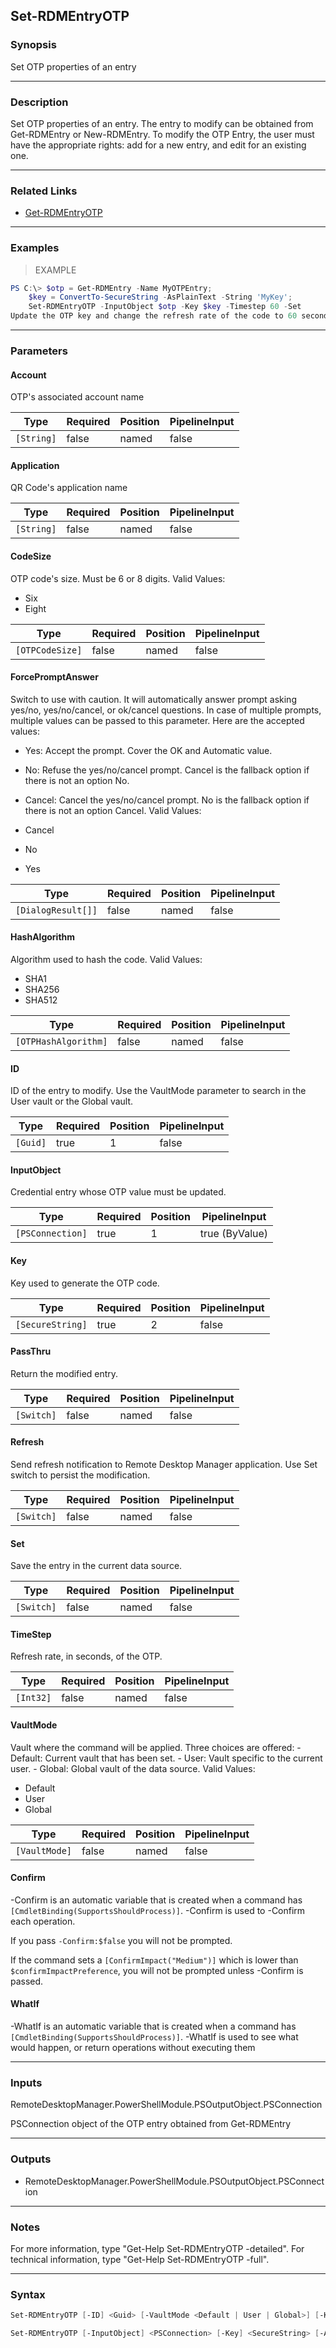 Set-RDMEntryOTP
---------------

### Synopsis
Set OTP properties of an entry

---

### Description

Set OTP properties of an entry. The entry to modify can be obtained from Get-RDMEntry or New-RDMEntry.
    To modify the OTP Entry, the user must have the appropriate rights: add for a new entry, and edit for an existing one.

---

### Related Links
* [Get-RDMEntryOTP](Get-RDMEntryOTP)

---

### Examples
> EXAMPLE

```PowerShell
PS C:\> $otp = Get-RDMEntry -Name MyOTPEntry;
    $key = ConvertTo-SecureString -AsPlainText -String 'MyKey';
    Set-RDMEntryOTP -InputObject $otp -Key $key -Timestep 60 -Set
Update the OTP key and change the refresh rate of the code to 60 seconds. The changes are saved.
```

---

### Parameters
#### **Account**
OTP's associated account name

|Type      |Required|Position|PipelineInput|
|----------|--------|--------|-------------|
|`[String]`|false   |named   |false        |

#### **Application**
QR Code's application name

|Type      |Required|Position|PipelineInput|
|----------|--------|--------|-------------|
|`[String]`|false   |named   |false        |

#### **CodeSize**
OTP code's size. Must be 6 or 8 digits.
Valid Values:

* Six
* Eight

|Type           |Required|Position|PipelineInput|
|---------------|--------|--------|-------------|
|`[OTPCodeSize]`|false   |named   |false        |

#### **ForcePromptAnswer**
Switch to use with caution. It will automatically answer prompt asking yes/no, yes/no/cancel, or ok/cancel questions. In case of multiple prompts, multiple values can be passed to this parameter. Here are the accepted values:
* Yes: Accept the prompt. Cover the OK and Automatic value.
* No: Refuse the yes/no/cancel prompt. Cancel is the fallback option if there is not an option No.
* Cancel: Cancel the yes/no/cancel prompt. No is the fallback option if there is not an option Cancel.
Valid Values:

* Cancel
* No
* Yes

|Type              |Required|Position|PipelineInput|
|------------------|--------|--------|-------------|
|`[DialogResult[]]`|false   |named   |false        |

#### **HashAlgorithm**
Algorithm used to hash the code.
Valid Values:

* SHA1
* SHA256
* SHA512

|Type                |Required|Position|PipelineInput|
|--------------------|--------|--------|-------------|
|`[OTPHashAlgorithm]`|false   |named   |false        |

#### **ID**
ID of the entry to modify. Use the VaultMode parameter to search in the User vault or the Global vault.

|Type    |Required|Position|PipelineInput|
|--------|--------|--------|-------------|
|`[Guid]`|true    |1       |false        |

#### **InputObject**
Credential entry whose OTP value must be updated.

|Type            |Required|Position|PipelineInput |
|----------------|--------|--------|--------------|
|`[PSConnection]`|true    |1       |true (ByValue)|

#### **Key**
Key used to generate the OTP code.

|Type            |Required|Position|PipelineInput|
|----------------|--------|--------|-------------|
|`[SecureString]`|true    |2       |false        |

#### **PassThru**
Return the modified entry.

|Type      |Required|Position|PipelineInput|
|----------|--------|--------|-------------|
|`[Switch]`|false   |named   |false        |

#### **Refresh**
Send refresh notification to Remote Desktop Manager application. Use Set switch to persist the modification.

|Type      |Required|Position|PipelineInput|
|----------|--------|--------|-------------|
|`[Switch]`|false   |named   |false        |

#### **Set**
Save the entry in the current data source.

|Type      |Required|Position|PipelineInput|
|----------|--------|--------|-------------|
|`[Switch]`|false   |named   |false        |

#### **TimeStep**
Refresh rate, in seconds, of the OTP.

|Type     |Required|Position|PipelineInput|
|---------|--------|--------|-------------|
|`[Int32]`|false   |named   |false        |

#### **VaultMode**
Vault where the command will be applied. Three choices are offered:
        - Default: Current vault that has been set.
        - User: Vault specific to the current user.
        - Global: Global vault of the data source.
Valid Values:

* Default
* User
* Global

|Type         |Required|Position|PipelineInput|
|-------------|--------|--------|-------------|
|`[VaultMode]`|false   |named   |false        |

#### **Confirm**
-Confirm is an automatic variable that is created when a command has ```[CmdletBinding(SupportsShouldProcess)]```.
-Confirm is used to -Confirm each operation.

If you pass ```-Confirm:$false``` you will not be prompted.

If the command sets a ```[ConfirmImpact("Medium")]``` which is lower than ```$confirmImpactPreference```, you will not be prompted unless -Confirm is passed.

#### **WhatIf**
-WhatIf is an automatic variable that is created when a command has ```[CmdletBinding(SupportsShouldProcess)]```.
-WhatIf is used to see what would happen, or return operations without executing them

---

### Inputs
RemoteDesktopManager.PowerShellModule.PSOutputObject.PSConnection

PSConnection object of the OTP entry obtained from Get-RDMEntry

---

### Outputs
* RemoteDesktopManager.PowerShellModule.PSOutputObject.PSConnection

---

### Notes
For more information, type "Get-Help Set-RDMEntryOTP -detailed". For technical information, type "Get-Help Set-RDMEntryOTP -full".

---

### Syntax
```PowerShell
Set-RDMEntryOTP [-ID] <Guid> [-VaultMode <Default | User | Global>] [-Key] <SecureString> [-Account <String>] [-Application <String>] [-CodeSize <Six | Eight>] [-TimeStep <Int32>] [-HashAlgorithm <SHA1 | SHA256 | SHA512>] [-PassThru] [-Refresh] [-Set] [-ForcePromptAnswer <Cancel | No | Yes>] [-Confirm] [-WhatIf] [<CommonParameters>]
```
```PowerShell
Set-RDMEntryOTP [-InputObject] <PSConnection> [-Key] <SecureString> [-Account <String>] [-Application <String>] [-CodeSize <Six | Eight>] [-TimeStep <Int32>] [-HashAlgorithm <SHA1 | SHA256 | SHA512>] [-PassThru] [-Refresh] [-Set] [-ForcePromptAnswer <Cancel | No | Yes>] [-Confirm] [-WhatIf] [<CommonParameters>]
```
